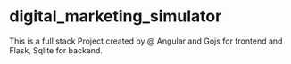 # digital_marketing_simulator
This is a full stack Project created by @ Angular and Gojs for frontend and Flask, Sqlite for backend.
